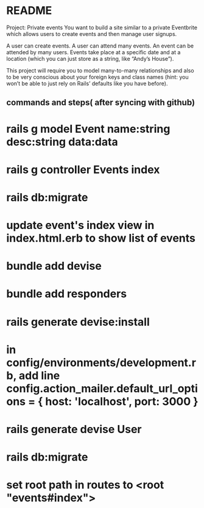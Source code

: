 # README

Project: Private events
You want to build a site similar to a private Eventbrite which allows users to create events and then manage user signups.

A user can create events. A user can attend many events. An event can be attended by many users. Events take place at a specific date and at a location (which you can just store as a string, like “Andy’s House”).

This project will require you to model many-to-many relationships and also to be very conscious about your foreign keys and class names (hint: you won’t be able to just rely on Rails’ defaults like you have before).

## commands and steps( after syncing with github)
# rails g model Event name:string desc:string data:data
# rails g controller Events index
# rails db:migrate
# update event's index view in index.html.erb to show list of events
# bundle add devise
# bundle add responders
# rails generate devise:install
# in config/environments/development.rb, add line config.action_mailer.default_url_options = { host: 'localhost', port: 3000 }
# rails generate devise User
# rails db:migrate
# set root path in routes to <root "events#index">

